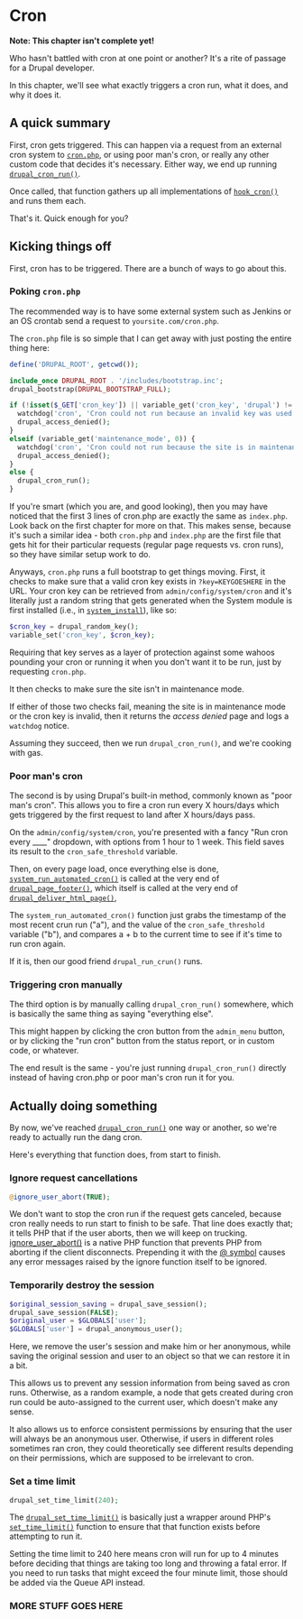 # Cron

**Note: This chapter isn't complete yet!**

Who hasn't battled with cron at one point or another? It's a rite of passage for a Drupal developer. 

In this chapter, we'll see what exactly triggers a cron run, what it does, and why it does it.

## A quick summary

First, cron gets triggered. This can happen via a request from an external cron system to [`cron.php`](https://api.drupal.org/api/drupal/cron.php/7), or using poor man's cron, or really any other custom code that decides it's necessary. Either way, we end up running [`drupal_cron_run()`](https://api.drupal.org/api/drupal/includes%21common.inc/function/drupal_cron_run/7).

Once called, that function gathers up all implementations of [`hook_cron()`](https://api.drupal.org/api/drupal/modules%21system%21system.api.php/function/hook_cron/7) and runs them each.

That's it. Quick enough for you?

## Kicking things off

First, cron has to be triggered. There are a bunch of ways to go about this.

### Poking `cron.php`

The recommended way is to have some external system such as Jenkins or an OS crontab send a request to `yoursite.com/cron.php`. 

The `cron.php` file is so simple that I can get away with just posting the entire thing here:

```php
define('DRUPAL_ROOT', getcwd());

include_once DRUPAL_ROOT . '/includes/bootstrap.inc';
drupal_bootstrap(DRUPAL_BOOTSTRAP_FULL);

if (!isset($_GET['cron_key']) || variable_get('cron_key', 'drupal') != $_GET['cron_key']) {
  watchdog('cron', 'Cron could not run because an invalid key was used.', array(), WATCHDOG_NOTICE);
  drupal_access_denied();
}
elseif (variable_get('maintenance_mode', 0)) {
  watchdog('cron', 'Cron could not run because the site is in maintenance mode.', array(), WATCHDOG_NOTICE);
  drupal_access_denied();
}
else {
  drupal_cron_run();
}
```

If you're smart (which you are, and good looking), then you may have noticed that the first 3 lines of cron.php are exactly the same as `index.php`. Look back on the first chapter for more on that. This makes sense, because it's such a similar idea - both `cron.php` and `index.php` are the first file that gets hit for their particular requests (regular page requests vs. cron runs), so they have similar setup work to do.

Anyways, `cron.php` runs a full bootstrap to get things moving. First, it checks to make sure that a valid cron key exists in `?key=KEYGOESHERE` in the URL. Your cron key can be retrieved from `admin/config/system/cron` and it's literally just a random string that gets generated when the System module is first installed (i.e., in [`system_install`](https://api.drupal.org/api/drupal/modules%21system%21system.install/function/system_install/7)), like so:

```php
$cron_key = drupal_random_key();
variable_set('cron_key', $cron_key);
``` 

Requiring that key serves as a layer of protection against some wahoos pounding your cron or running it when you don't want it to be run, just by requesting `cron.php`. 

It then checks to make sure the site isn't in maintenance mode. 

If either of those two checks fail, meaning the site is in maintenance mode or the cron key is invalid, then it returns the *access denied* page and logs a `watchdog` notice.

Assuming they succeed, then we run `drupal_cron_run()`, and we're cooking with gas. 

### Poor man's cron

The second is by using Drupal's built-in method, commonly known as "poor man's cron". This allows you to fire a cron run every X hours/days which gets triggered by the first request to land after X hours/days pass.

On the `admin/config/system/cron`, you're presented with a fancy "Run cron every ____" dropdown, with options from 1 hour to 1 week. This field saves its result to the `cron_safe_threshold` variable.

Then, on every page load, once everything else is done, [`system_run_automated_cron()`](https://api.drupal.org/api/drupal/modules%21system%21system.module/function/system_run_automated_cron/7) is called at the very end of [`drupal_page_footer()`](https://api.drupal.org/api/drupal/includes%21common.inc/function/drupal_page_footer/7), which itself is called at the very end of [`drupal_deliver_html_page()`](https://api.drupal.org/api/drupal/includes%21common.inc/function/drupal_deliver_html_page/7), 

The `system_run_automated_cron()` function just grabs the timestamp of the most recent crun run ("a"), and the value of the `cron_safe_threshold` variable ("b"), and compares a + b to the current time to see if it's time to run cron again.

If it is, then our good friend `drupal_run_crun()` runs.

### Triggering cron manually

The third option is by manually calling `drupal_cron_run()` somewhere, which is basically the same thing as saying "everything else". 

This might happen by clicking the cron button from the `admin_menu` button, or by clicking the "run cron" button from the status report, or in custom code, or whatever.

The end result is the same - you're just running `drupal_cron_run()` directly instead of having cron.php or poor man's cron run it for you.

## Actually doing something

By now, we've reached [`drupal_cron_run()`](https://api.drupal.org/api/drupal/includes%21common.inc/function/drupal_cron_run/7) one way or another, so we're ready to actually run the dang cron.

Here's everything that function does, from start to finish.

### Ignore request cancellations

```php
@ignore_user_abort(TRUE);
```

We don't want to stop the cron run if the request gets canceled, because cron really needs to run start to finish to be safe. That line does exactly that; it tells PHP that if the user aborts, then we will keep on trucking. [ignore_user_abort()](http://php.net/manual/en/function.ignore-user-abort.php) is a native PHP function that prevents PHP from aborting if the client disconnects. Prepending it with the [@ symbol](http://php.net/manual/en/language.operators.errorcontrol.php) causes any error messages raised by the ignore function itself to be ignored.

### Temporarily destroy the session

```php
$original_session_saving = drupal_save_session();
drupal_save_session(FALSE);
$original_user = $GLOBALS['user'];
$GLOBALS['user'] = drupal_anonymous_user();
```

Here, we remove the user's session and make him or her anonymous, while saving the original session and user to an object so that we can restore it in a bit.

This allows us to prevent any session information from being saved as cron runs. Otherwise, as a random example, a node that gets created during cron run could be auto-assigned to the current user, which doesn't make any sense.

It also allows us to enforce consistent permissions by ensuring that the user will always be an anonymous user. Otherwise, if users in different roles sometimes ran cron, they could theoretically see different results depending on their permissions, which are supposed to be irrelevant to cron.

### Set a time limit

```php
drupal_set_time_limit(240);
```

The [`drupal_set_time_limit()`](https://api.drupal.org/api/drupal/includes%21common.inc/function/drupal_set_time_limit/7) is basically just a wrapper around PHP's [`set_time_limit()`](http://php.net/set_time_limit) function to ensure that that function exists before attempting to run it.

Setting the time limit to 240 here means cron will run for up to 4 minutes before deciding that things are taking too long and throwing a fatal error. If you need to run tasks that might exceed the four minute limit, those should be added via the Queue API instead.

### MORE STUFF GOES HERE
